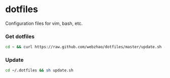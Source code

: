 dotfiles
========

Configuration files for vim, bash, etc.

### Get dotfiles

```sh
cd ~ && curl https://raw.github.com/webzhao/dotfiles/master/update.sh -k | sh
```

### Update

```sh
cd ~/.dotfiles && sh update.sh
```


